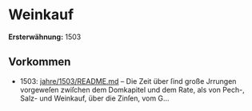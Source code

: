 # Weinkauf

**Ersterwähnung:** 1503

## Vorkommen
- 1503: [jahre/1503/README.md](../jahre/1503/README.md) – Die Zeit über ſind große Jrrungen vorgeweſen
zwiſchen dem Domkapitel und dem Rate, als von Pech-,
Salz- und Weinkauf, über die Zinſen, vom G...
